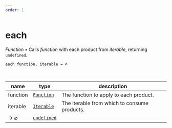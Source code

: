 ```yaml
---
order: 1
---
```

# each

_Function_ &bull; Calls _function_ with each product from _iterable_, returning `undefined`.

<pre><code>each function, iterable &rarr; ∅</code></pre>
<br>

| name | type | description |
|------|------|-------------|
|function|[`Function`][Function]|The function to apply to each product.|
|iterable|[`Iterable`][Iterable]|The iterable from which to consume products.|
|&rarr; ∅|[`undefined`][undefined]||




[Function]: https://developer.mozilla.org/en-US/docs/Web/JavaScript/Reference/Global_Objects/Function
[Iterable]: #
[undefined]: #